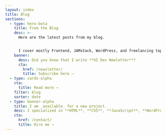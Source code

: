 ```yaml
---
layout: index
title: Blog
sections:
  - type: hero-beta
    title: From the Blog
    desc: >-
      Here are the latest posts from my blog.


      I cover mostly Frontend, JAMstack, WordPress, and freelancing topics.
    banner:
      desc: Did you know that I write **UI Dev Newletter**?
      cta:
        href: /newsletter/
        title: Subscribe here ⇢
  - type: cards-alpha
    cta:
      title: Read more ⇢
    filter: blog
    sorter: date
  - type: banner-alpha
    title: I am _available_ for a new project.
    desc: I specialized in **HTML**, **CSS**, **JavaScript**, **WordPress**, **Shopify**, and **JAMstack** technologies.
    cta:
      href: /contact/
      title: Hire me ⇢
---
```

